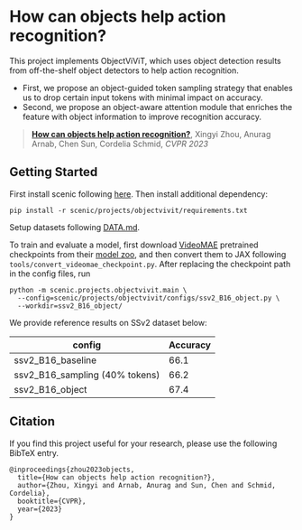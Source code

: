 # How can objects help action recognition?

This project implements ObjectViViT, which uses object detection results from
off-the-shelf object detectors to help action recognition.

- First, we propose an object-guided token sampling strategy that enables us to drop certain input tokens with minimal impact on accuracy.
- Second, we propose an object-aware attention module that enriches the feature with object information to improve recognition accuracy.

> [**How can objects help action recognition?**](http://arxiv.org/abs/xxxx.xxxxx),
> Xingyi Zhou, Anurag Arnab, Chen Sun, Cordelia Schmid,
> *CVPR 2023*

## Getting Started

First install scenic following
[here](https://github.com/google-research/scenic#quickstart).
Then install additional dependency:

```
pip install -r scenic/projects/objectvivit/requirements.txt
```

Setup datasets following [DATA.md](DATA.md).

To train and evaluate a model, first download [VideoMAE](https://arxiv.org/abs/2203.12602)
pretrained checkpoints from
their [model zoo](https://github.com/MCG-NJU/VideoMAE/blob/main/MODEL_ZOO.md#something-something-v2),
and then convert them to JAX following `tools/convert_videomae_checkpoint.py`.
After replacing the checkpoint path in the config files, run

```
python -m scenic.projects.objectvivit.main \
  --config=scenic/projects/objectvivit/configs/ssv2_B16_object.py \
  --workdir=ssv2_B16_object/
```

We provide reference results on SSv2 dataset below:

|     config                    |  Accuracy |
|-------------------------------|-----------|
|ssv2_B16_baseline              | 66.1      |
|ssv2_B16_sampling (40% tokens) | 66.2      |
|ssv2_B16_object                | 67.4      |

## Citation

If you find this project useful for your research, please use the following BibTeX entry.

    @inproceedings{zhou2023objects,
      title={How can objects help action recognition?},
      author={Zhou, Xingyi and Arnab, Anurag and Sun, Chen and Schmid, Cordelia},
      booktitle={CVPR},
      year={2023}
    }
